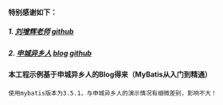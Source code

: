 #### 特别感谢如下：

##### 1. [刘增辉老师](http://mybatis.tk/) [github](https://github.com/mybatis-book/book)

##### 2. [申城异乡人](http://www.zwwhnly.com/) [blog](https://www.cnblogs.com/zwwhnly/)  [github](https://github.com/zwwhnly)

#### 本工程示例基于申城异乡人的Blog得来（MyBatis从入门到精通）
```
使用mybatis版本为3.5.1，与申城异乡人的演示情况有细微差别，影响不大！
```
